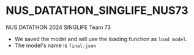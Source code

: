 # NUS_DATATHON_SINGLIFE_NUS73
NUS DATATHON 2024 SINGLIFE Team 73
- We saved the model and will use the loading function as `load_model`.
- The model's name is `final.json`
